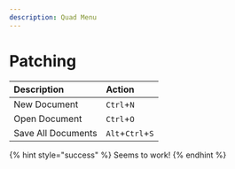 ```yaml
---
description: Quad Menu
---
```


# Patching

| Description | Action |
| :--- | :--- |
| New Document | `Ctrl`+`N` |
| Open Document | `Ctrl`+`O` |
| Save All Documents | `Alt`+`Ctrl`+`S` |

{% hint style="success" %}
Seems to work!
{% endhint %}

